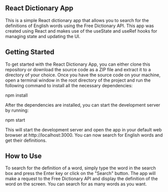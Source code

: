 ## React Dictionary App
This is a simple React dictionary app that allows you to search for the definitions of English words using the Free Dictionary API. This app was created using React and makes use of the useState and useRef hooks for managing state and updating the UI.
## Getting Started
To get started with the React Dictionary App, you can either clone this repository or download the source code as a ZIP file and extract it to a directory of your choice.
Once you have the source code on your machine, open a terminal window in the root directory of the project and run the following command to install all the necessary dependencies:

npm install

After the dependencies are installed, you can start the development server by running:

npm start

This will start the development server and open the app in your default web browser at http://localhost:3000. You can now search for English words and get their definitions.

## How to Use
To search for the definition of a word, simply type the word in the search box and press the Enter key or click on the "Search" button. The app will make a request to the Free Dictionary API and display the definition of the word on the screen. You can search for as many words as you want.

